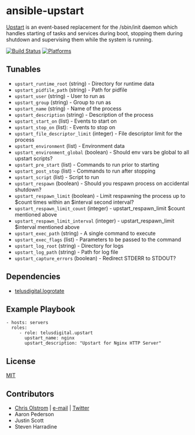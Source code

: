 # ansible-upstart

[Upstart](http://upstart.ubuntu.com/) is an event-based replacement for the /sbin/init daemon which handles starting of tasks and services during boot, stopping them during shutdown and supervising them while the system is running.

[![Build Status](https://travis-ci.org/telusdigital/ansible-php.svg?branch=travis)](https://travis-ci.org/telusdigital/ansible-php)
[![Platforms](http://img.shields.io/badge/platforms-ubuntu-lightgrey.svg?style=flat)](#)

Tunables
--------
* `upstart_runtime_root` (string) - Directory for runtime data
* `upstart_pidfile_path` (string) - Path for pidfile
* `upstart_user` (string) - User to run as
* `upstart_group` (string) - Group to run as
* `upstart_name` (string) - Name of the process
* `upstart_description` (string) - Description of the process
* `upstart_start_on` (list) - Events to start on
* `upstart_stop_on` (list):  - Events to stop on
* `upstart_file_descriptor_limit` (integer) - File descriptor limit for the process
* `upstart_environment` (list) - Environment data
* `upstart_environment_global` (boolean) - Should env vars be global to all upstart scripts? 
* `upstart_pre_start` (list) - Commands to run prior to starting
* `upstart_post_stop` (list) - Commands to run after stopping
* `upstart_script` (list) - Script to run
* `upstart_respawn` (boolean) - Should you respawn process on accidental shutdown?
* `upstart_respawn_limit` (boolean) - Limit respawning the process up to $count times within an $interval second interval?
* `upstart_respawn_limit_count` (integer) - upstart_respawn_limit $count mentioned above 
* `upstart_respawn_limit_interval` (integer) - upstart_respawn_limit $interval mentioned above 
* `upstart_exec_path` (string) - A single command to execute
* `upstart_exec_flags` (list) - Parameters to be passed to the command
* `upstart_log_root` (string) - Directory for logs
* `upstart_log_path` (string) - Path for log file
* `upstart_capture_errors` (boolean) - Redirect STDERR to STDOUT?

Dependencies
------------
* [telusdigital.logrotate](https://github.com/telusdigital/ansible-logrotate/)

Example Playbook
----------------
    - hosts: servers
      roles:
         - role: telusdigital.upstart
           upstart_name: nginx
           upstart_description: "Upstart for Nginx HTTP Server"

License
-------
[MIT](https://tldrlegal.com/license/mit-license)

Contributors
------------
* [Chris Olstrom](https://colstrom.github.io/) | [e-mail](mailto:chris@olstrom.com) | [Twitter](https://twitter.com/ChrisOlstrom)
* Aaron Pederson
* Justin Scott
* Steven Harradine
